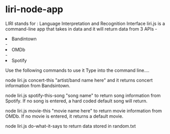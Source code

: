 # liri-node-app

LIRI stands for : Language Interpretation and Recognition Interface
liri.js is a command-line app that takes in data and it will return data from 3 APIs
    -<li>Bandintown</li>
    -<li>OMDb</li>
    -<li>Spotify</li>

    
Use the following commands to use it
Type into the command line....

node liri.js concert-this "artist/band name here" and it returns concert information from Bandsintown.

node liri.js spotify-this-song "song name" to return song information from Spotify. If no song is entered, a hard coded default song will return.

node liri.js movie-this "movie name here" to return movie information from OMDb. If no movie is entered, it returns a default movie.

node liri.js do-what-it-says to return data stored in random.txt